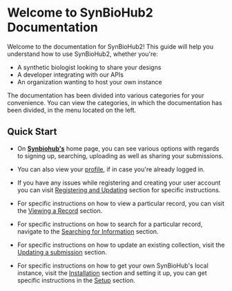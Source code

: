 # Welcome to SynBioHub2 Documentation

Welcome to the documentation for SynBioHub2! This guide will help you understand how to use SynBioHub2, whether you're:

- A synthetic biologist looking to share your designs
- A developer integrating with our APIs
- An organization wanting to host your own instance

The documentation has been divided into various categories for your convenience.
You can view the categories, in which the documentation has been divided, in the menu located on the left.

## Quick Start

* On **[Synbiohub's](https://synbiohub.org/)** home page, you can see various options with regards to signing up, searching, uploading as well as sharing your submissions.

* You can also view your [profile](https://synbiohub.org/profile), if in case you're already logged in.

* If you have any issues while registering and creating your user account you can visit [Registering and Updating](#articles/2_micro%20guides/Registering%20or%20Updating%20Account) section for specific instructions.

* For specific instructions on how to view a particular record, you can visit the [Viewing a Record](#articles/2_micro%20guides/Viewing%20and%20Downloading%20Information) section.

* For specific instructions on how to search for a particular record, navigate to the [Searching for Information](#articles/2_micro%20guides/Searching%20For%20Info) section.

* For specific instructions on how to update an existing collection, visit the [Updating a submission](#articles/2_micro%20guides/Submitting,%20Managing%20and%20Updating%20Submissions) section.

* For specific instructions on how to get your own SynBioHub's local instance, visit the [Installation](#articles/1_guides/installation) section and setting it up, you can get specific instructions in the [Setup](#articles/1_guides/setup) section.
